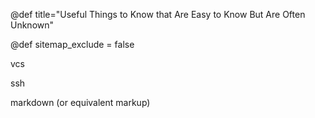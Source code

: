 @def title="Useful Things to Know that Are Easy to Know But Are Often Unknown"

@def sitemap_exclude = false

vcs

ssh

markdown (or equivalent markup)

